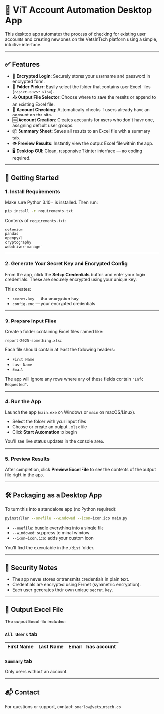 # 🧠 ViT Account Automation Desktop App

This desktop app automates the process of checking for existing user accounts and creating new ones on the VetsInTech platform using a simple, intuitive interface.

---

## ✅ Features

- 🔐 **Encrypted Login**: Securely stores your username and password in encrypted form.
- 📁 **Folder Picker**: Easily select the folder that contains user Excel files (`report-2025*.xlsx`).
- 📤 **Output File Selector**: Choose where to save the results or append to an existing Excel file.
- 🧮 **Account Checking**: Automatically checks if users already have an account on the site.
- 🆕 **Account Creation**: Creates accounts for users who don't have one, assigning default user groups.
- 📦 **Summary Sheet**: Saves all results to an Excel file with a summary tab.
- 👁️ **Preview Results**: Instantly view the output Excel file within the app.
- 🖥️ **Desktop GUI**: Clean, responsive Tkinter interface — no coding required.

---

## 🚀 Getting Started

### 1. Install Requirements

Make sure Python 3.10+ is installed. Then run:

```bash
pip install -r requirements.txt
```

Contents of `requirements.txt`:

```
selenium
pandas
openpyxl
cryptography
webdriver-manager
```

---

### 2. Generate Your Secret Key and Encrypted Config

From the app, click the **Setup Credentials** button and enter your login credentials. These are securely encrypted using your unique key.

This creates:

- `secret.key` — the encryption key
- `config.enc` — your encrypted credentials

---

### 3. Prepare Input Files

Create a folder containing Excel files named like:

```
report-2025-something.xlsx
```

Each file should contain at least the following headers:

- `First Name`
- `Last Name`
- `Email`

The app will ignore any rows where any of these fields contain `"Info Requested"`.

---

### 4. Run the App

Launch the app (`main.exe` on Windows or `main` on macOS/Linux).

- Select the folder with your input files
- Choose or create an output `.xlsx` file
- Click **Start Automation** to begin

You'll see live status updates in the console area.

---

### 5. Preview Results

After completion, click **Preview Excel File** to see the contents of the output file right in the app.

---

## 🛠 Packaging as a Desktop App

To turn this into a standalone app (no Python required):

```bash
pyinstaller --onefile --windowed --icon=icon.ico main.py
```

- `--onefile`: bundle everything into a single file
- `--windowed`: suppress terminal window
- `--icon=icon.ico`: adds your custom icon

You’ll find the executable in the `/dist` folder.

---

## 🔐 Security Notes

- The app never stores or transmits credentials in plain text.
- Credentials are encrypted using Fernet (symmetric encryption).
- Each user generates their own unique `secret.key`.

---

## 📄 Output Excel File

The output Excel file includes:

### `All Users` tab

| First Name | Last Name | Email | has account |
| ---------- | --------- | ----- | ----------- |

### `Summary` tab

Only users without an account.

---

## 📬 Contact

For questions or support, contact: `smarlow@vetsintech.co`
